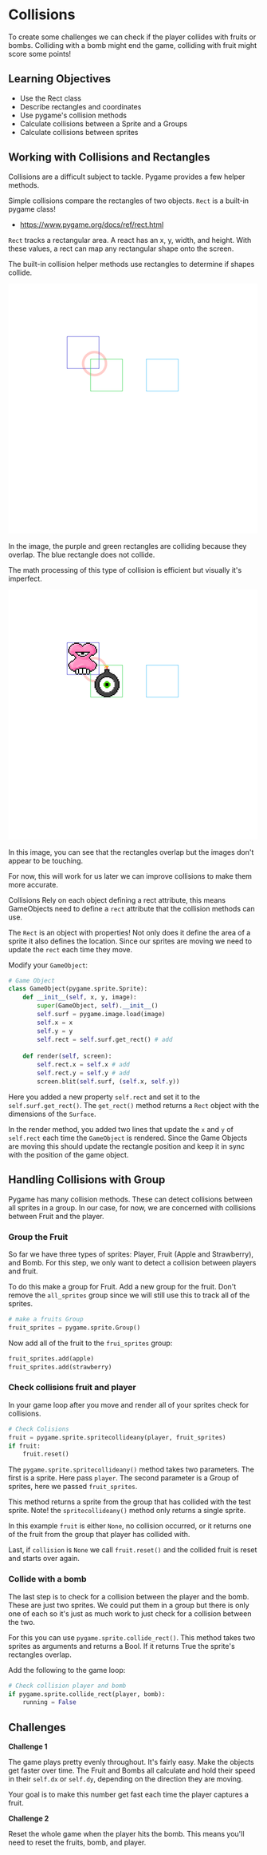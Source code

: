 # Collisions

To create some challenges we can check if the player collides with fruits or bombs. Colliding with a bomb might end the game, colliding with fruit might score some points!

## Learning Objectives 

- Use the Rect class
- Describe rectangles and coordinates
- Use pygame's collision methods
- Calculate collisions between a Sprite and a Groups
- Calculate collisions between sprites

## Working with Collisions and Rectangles

Collisions are a difficult subject to tackle. Pygame provides a few helper methods. 

Simple collisions compare the rectangles of two objects. `Rect` is a built-in pygame class! 

- https://www.pygame.org/docs/ref/rect.html

`Rect` tracks a rectangular area. A react has an x, y, width, and height. With these values, a rect can map any rectangular shape onto the screen. 

The built-in collision helper methods use rectangles to determine if shapes collide. 

![rectangles](../images/06-rectangles.png)

In the image, the purple and green rectangles are colliding because they overlap. The blue rectangle does not collide. 

The math processing of this type of collision is efficient but visually it's imperfect. 

![rectangles](../images/06-rectangles-2.png)

In this image, you can see that the rectangles overlap but the images don't appear to be touching. 

For now, this will work for us later we can improve collisions to make them more accurate. 

Collisions Rely on each object defining a rect attribute, this means GameObjects need to define a `rect` attribute that the collision methods can use. 

The `Rect` is an object with properties! Not only does it define the area of a sprite it also defines the location. Since our sprites are moving we need to update the `rect` each time they move. 

Modify your `GameObject`:

```python
# Game Object
class GameObject(pygame.sprite.Sprite):
	def __init__(self, x, y, image):
		super(GameObject, self).__init__()
		self.surf = pygame.image.load(image)
		self.x = x
		self.y = y
		self.rect = self.surf.get_rect() # add 

	def render(self, screen):
		self.rect.x = self.x # add
		self.rect.y = self.y # add
		screen.blit(self.surf, (self.x, self.y))
```

Here you added a new property `self.rect` and set it to the `self.surf.get_rect()`. The `get_rect()` method returns a `Rect` object with the dimensions of the `Surface`.

In the render method, you added two lines that update the `x` and `y` of `self.rect` each time the `GameObject` is rendered. Since the Game Objects are moving this should update the rectangle position and keep it in sync with the position of the game object. 


## Handling Collisions with Group

Pygame has many collision methods. These can detect collisions between all sprites in a group. In our case, for now, we are concerned with collisions between Fruit and the player. 

### Group the Fruit

So far we have three types of sprites: Player, Fruit (Apple and Strawberry), and Bomb. For this step, we only want to detect a collision between players and fruit. 

To do this make a group for Fruit. Add a new group for the fruit. Don't remove the `all_sprites` group since we will still use this to track all of the sprites. 

```python
# make a fruits Group
fruit_sprites = pygame.sprite.Group()
```

Now add all of the fruit to the `frui_sprites` group:

```python
fruit_sprites.add(apple)
fruit_sprites.add(strawberry)
```

### Check collisions fruit and player

In your game loop after you move and render all of your sprites check for collisions. 

```python
# Check Colisions
fruit = pygame.sprite.spritecollideany(player, fruit_sprites)
if fruit:
	fruit.reset()
```

The `pygame.sprite.spritecollideany()` method takes two parameters. The first is a sprite. Here pass `player`. The second parameter is a Group of sprites, here we passed `fruit_sprites`.

This method returns a sprite from the group that has collided with the test sprite. Note! the `spritecollideany()` method only returns a single sprite. 

In this example `fruit` is either `None`, no collision occurred, or it returns one of the fruit from the group that player has collided with. 

Last, if `collision` is `None` we call `fruit.reset()` and the collided fruit is reset and starts over again. 

### Collide with a bomb

The last step is to check for a collision between the player and the bomb. These are just two sprites. We could put them in a group but there is only one of each so it's just as much work to just check for a collision between the two. 

For this you can use `pygame.sprite.collide_rect()`. This method takes two sprites as arguments and returns a Bool. If it returns True the sprite's rectangles overlap. 

Add the following to the game loop: 

```python
# Check collision player and bomb
if pygame.sprite.collide_rect(player, bomb):
	running = False
```

## Challenges

**Challenge 1**

The game plays pretty evenly throughout. It's fairly easy. Make the objects get faster over time. The Fruit and Bombs all calculate and hold their speed in their `self.dx` or `self.dy`, depending on the direction they are moving. 

Your goal is to make this number get fast each time the player captures a fruit. 

**Challenge 2**

Reset the whole game when the player hits the bomb. This means you'll need to reset the fruits, bomb, and player.